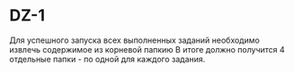 # DZ-1

Для успешного запуска всех выполненных заданий необходимо извлечь содержимое из корневой папкию В итоге должно получится 4 отдельные папки - по одной для каждого задания.
